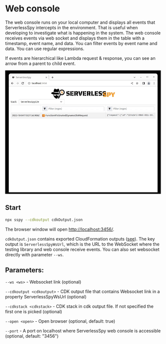 # Web console

The web console runs on your local computer and displays all events that ServerlessSpy intercepts in the environment. That is useful when developing to investigate what is happening in the system. The web console receives events via web socket and displays them in the table with a timestamp, event name, and data. You can filter events by event name and data. You can use regular expressions.

If events are hierarchical like Lambda request & response, you can see an arrow from a parent to child event.

![Web console](./web_console.gif)

## Start
```bash
npx sspy --cdkoutput cdkOutput.json
```
The browser window will open [http://localhost:3456/](http://localhost:3456/).

`cdkOutput.json` contains exported CloudFormation outputs ([see](./quick_start.md)). The key output is `ServerlessSpyWsUrl`, which is the URL to the WebSocket where the testing library and web console receive events. You can also set websocket directly with parameter `--ws`.

## Parameters:
`--ws <ws>` - Websocket link (optional)

`--cdkoutput <cdkoutput>` - CDK output file that contains Websocket link in a property ServerlessSpyWsUrl (optional)

`--cdkstack <cdkstack>` - CDK stack in cdk output file. If not specified the first one is picked (optional)

`--open <open>` - Open browser (optional, default: true)

`--port` - A port on localhost where ServerlessSpy web console is accessible (optional, default: "3456")  

